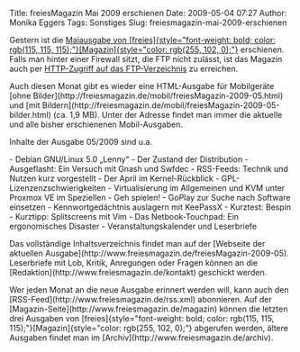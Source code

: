 Title: freiesMagazin Mai 2009 erschienen
Date: 2009-05-04 07:27
Author: Monika Eggers
Tags: Sonstiges
Slug: freiesmagazin-mai-2009-erschienen

Gestern ist die [Maiausgabe von
[freies]{style="font-weight: bold; color: rgb(115, 115, 115);"}[Magazin]{style="color: rgb(255, 102,  0);"}](ftp://ftp.freiesmagazin.de/2009/freiesMagazin-2009-05.pdf)
erschienen. Falls man hinter einer Firewall sitzt, die FTP nicht
zulässt, ist das Magazin auch per [HTTP-Zugriff auf das
FTP-Verzeichnis](http://www.freiesmagazin.de/ftp/2009/freiesMagazin-2009-05.pdf)
zu erreichen.

</p>
Auch diesen Monat gibt es wieder eine HTML-Ausgabe für Mobilgeräte [ohne
Bilder](http://freiesmagazin.de/mobil/freiesMagazin-2009-05.html) und
[mit
Bildern](http://freiesmagazin.de/mobil/freiesMagazin-2009-05-bilder.html)
(ca. 1,9 MB). Unter der Adresse <http://freiesmagazin.de/mobil/> findet
man immer die aktuelle und alle bisher erschienenen Mobil-Ausgaben.

</p>
<!--break--><!--break-->

Inhalte der Ausgabe 05/2009 sind u.a.

</p>
-   Debian GNU/Linux 5.0 „Lenny“ - Der Zustand der Distribution
-   Ausgeflasht: Ein Versuch mit Gnash und Swfdec
-   RSS-Feeds: Technik und Nutzen kurz vorgestellt
-   Der April im Kernel-Rückblick
-   GPL-Lizenzenzschwierigkeiten
-   Virtualisierung im Allgemeinen und KVM unter Proxmox VE im
    Speziellen
-   Geh spielen! - GoPlay zur Suche nach Software einsetzen
-   Kennwortgedächtnis auslagern mit KeePassX
-   Kurztest: Bespin
-   Kurztipp: Splitscreens mit Vim
-   Das Netbook-Touchpad: Ein ergonomisches Disaster
-   Veranstaltungskalender und Leserbriefe

</p>
Das vollständige Inhaltsverzeichnis findet man auf der [Webseite der
aktuellen Ausgabe](http://www.freiesmagazin.de/freiesMagazin-2009-05).
Leserbriefe mit Lob, Kritik, Anregungen oder Fragen können an die
[Redaktion](http://www.freiesmagazin.de/kontakt) geschickt werden.

</p>
Wer jeden Monat an die neue Ausgabe erinnert werden will, kann auch den
[RSS-Feed](http://www.freiesmagazin.de/rss.xml) abonnieren. Auf der
[Magazin-Seite](http://www.freiesmagazin.de/magazin) können die letzten
drei Ausgaben von
[freies]{style="font-weight: bold; color: rgb(115, 115, 115);"}[Magazin]{style="color: rgb(255, 102, 0);"}
abgerufen werden, ältere Ausgaben findet man im
[Archiv](http://www.freiesmagazin.de/archiv).

</p>

